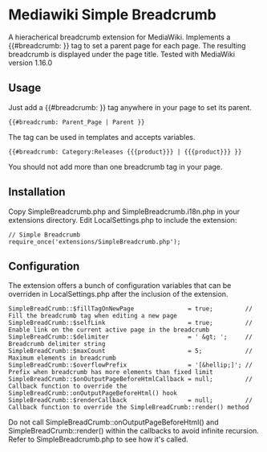 Mediawiki Simple Breadcrumb
===========================

A hieracherical breadcrumb extension for MediaWiki. Implements a {{#breadcrumb: }} tag to set a parent page for each page. The resulting breadcrumb is displayed under the page title.
Tested with MediaWiki version 1.16.0

Usage
-----

Just add a {{#breadcrumb: }} tag anywhere in your page to set its parent.

	{{#breadcrumb: Parent_Page | Parent }}

The tag can be used in templates and accepts variables.

	{{#breadcrumb: Category:Releases {{{product}}} | {{{product}}} }}

You should not add more than one breadcrumb tag in your page.


Installation
------------

Copy SimpleBreadcrumb.php and SimpleBreadcrumb.i18n.php in your extensions directory. 
Edit LocalSettings.php to include the extension:

	// Simple Breadcrumb
	require_once('extensions/SimpleBreadcrumb.php');


Configuration
-------------

The extension offers a bunch of configuration variables that can be overriden in LocalSettings.php after the inclusion of the extension.

	SimpleBreadCrumb::$fillTagOnNewPage               = true;         // Fill the breadcrumb tag when editing a new page
	SimpleBreadCrumb::$selfLink                       = true;         // Enable link on the current active page in the breadcrumb
	SimpleBreadCrumb::$delimiter                      = ' &gt; ';     // Breadcrumb delimiter string
	SimpleBreadCrumb::$maxCount                       = 5;            // Maximum elements in breadcrumb
	SimpleBreadCrumb::$overflowPrefix                 = '[&hellip;]'; // Prefix when breadcrumb has more elements than fixed limit
	SimpleBreadCrumb::$onOutputPageBeforeHtmlCallback = null;         // Callback function to override the SimpleBreadCrumb::onOutputPageBeforeHtml() hook
	SimpleBreadCrumb::$renderCallback                 = null;         // Callback function to override the SimpleBreadCrumb::render() method

Do not call SimpleBreadCrumb::onOutputPageBeforeHtml() and SimpleBreadCrumb::render() within the callbacks to avoid infinite recursion. Refer to SimpleBreadcrumb.php to see how it's called.

